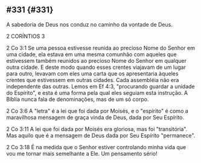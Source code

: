 ## #331 {#331}

A sabedoria de Deus nos conduz no caminho da vontade de Deus.

2 CORÍNTIOS 3

2 Co 3:1 Se uma pessoa estivesse reunida ao precioso Nome do Senhor em uma cidade, ela estava em uma mesma comunhão com aqueles que estivessem também reunidos ao precioso Nome do Senhor em qualquer outra cidade. E deste modo quando esses crentes viajavam de um lugar para outro, levavam com eles uma carta que os apresentaria àqueles crentes que estivessem em outras cidades. Cada assembléia não era independente das outras. Lemos em Ef 4:3, &quot;procurando guardar a unidade do Espírito&quot;, e esta é uma forma pela qual eles seguiam esta instrução. A Bíblia nunca fala de denominações, mas de um só corpo.

2 Co 3:6 A &quot;letra&quot; é a lei que foi dada por Moisés, e o &quot;espírito&quot; é como a maravilhosa mensagem de graça vinda de Deus, dada por Seu Espírito.

2 Co 3:11 A lei que foi dada por Moisés era gloriosa, mas foi &quot;transitória&quot;. Mas aquilo que é a mensagem de Deus dada por Seu Espírito &quot;permanece&quot;.

2 Co 3:18 É na medida que o Senhor estiver controlando minha vida que vou me tornar mais semelhante a Ele. Um pensamento sério!